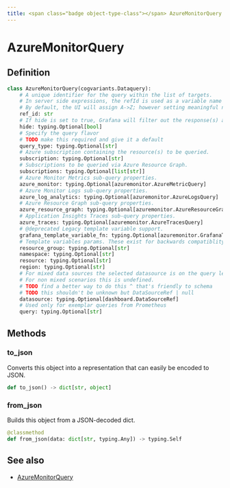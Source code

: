 ```yaml
---
title: <span class="badge object-type-class"></span> AzureMonitorQuery
---
```

# <span class="badge object-type-class"></span> AzureMonitorQuery

## Definition

```python
class AzureMonitorQuery(cogvariants.Dataquery):
    # A unique identifier for the query within the list of targets.
    # In server side expressions, the refId is used as a variable name to identify results.
    # By default, the UI will assign A->Z; however setting meaningful names may be useful.
    ref_id: str
    # If hide is set to true, Grafana will filter out the response(s) associated with this query before returning it to the panel.
    hide: typing.Optional[bool]
    # Specify the query flavor
    # TODO make this required and give it a default
    query_type: typing.Optional[str]
    # Azure subscription containing the resource(s) to be queried.
    subscription: typing.Optional[str]
    # Subscriptions to be queried via Azure Resource Graph.
    subscriptions: typing.Optional[list[str]]
    # Azure Monitor Metrics sub-query properties.
    azure_monitor: typing.Optional[azuremonitor.AzureMetricQuery]
    # Azure Monitor Logs sub-query properties.
    azure_log_analytics: typing.Optional[azuremonitor.AzureLogsQuery]
    # Azure Resource Graph sub-query properties.
    azure_resource_graph: typing.Optional[azuremonitor.AzureResourceGraphQuery]
    # Application Insights Traces sub-query properties.
    azure_traces: typing.Optional[azuremonitor.AzureTracesQuery]
    # @deprecated Legacy template variable support.
    grafana_template_variable_fn: typing.Optional[azuremonitor.GrafanaTemplateVariableQuery]
    # Template variables params. These exist for backwards compatiblity with legacy template variables.
    resource_group: typing.Optional[str]
    namespace: typing.Optional[str]
    resource: typing.Optional[str]
    region: typing.Optional[str]
    # For mixed data sources the selected datasource is on the query level.
    # For non mixed scenarios this is undefined.
    # TODO find a better way to do this ^ that's friendly to schema
    # TODO this shouldn't be unknown but DataSourceRef | null
    datasource: typing.Optional[dashboard.DataSourceRef]
    # Used only for exemplar queries from Prometheus
    query: typing.Optional[str]
```
## Methods

### <span class="badge object-method"></span> to_json

Converts this object into a representation that can easily be encoded to JSON.

```python
def to_json() -> dict[str, object]
```

### <span class="badge object-method"></span> from_json

Builds this object from a JSON-decoded dict.

```python
@classmethod
def from_json(data: dict[str, typing.Any]) -> typing.Self
```

## See also

 * <span class="badge builder"></span> [AzureMonitorQuery](./builder-AzureMonitorQuery.md)
